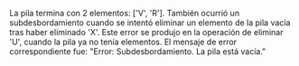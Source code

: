 La pila termina con 2 elementos: ['V', 'R']. También ocurrió un subdesbordamiento cuando se intentó eliminar un elemento de la pila vacía tras haber eliminado 'X'. Este error se produjo en la operación de eliminar 'U', cuando la pila ya no tenía elementos. El mensaje de error correspondiente fue: "Error: Subdesbordamiento. La pila está vacía."
